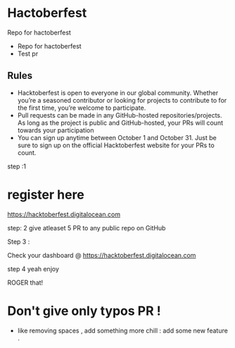 # Hactoberfest
Repo for hactoberfest

* Repo for hactoberfest
* Test pr
## Rules

- Hacktoberfest is open to everyone in our global community. Whether you’re a seasoned contributor or looking for projects to contribute to for the first time, you’re welcome to participate.
- Pull requests can be made in any GitHub-hosted repositories/projects. As long as the project is public and GitHub-hosted, your PRs will count towards your participation
- You can sign up anytime between October 1 and October 31. Just be sure to sign up on the official Hacktoberfest website for your PRs to count.

step :1
# register here
https://hacktoberfest.digitalocean.com

step: 2
give atleaset 5 PR to any public repo on GitHub

Step 3 :

Check your dashboard @ https://hacktoberfest.digitalocean.com


step 4 yeah enjoy


ROGER that!


# Don't give only typos PR  !
* like removing spaces , add something more chill : add some new feature .

